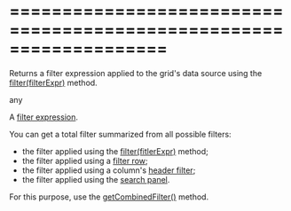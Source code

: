 <!--**
/*-------------------------------------------
    Auto-generated file. Do not modify.
-------------------------------------------

**-->
===================================================================
===================================================================

<!--shortDescription-->
Returns a filter expression applied to the grid's data source using the [filter(filterExpr)](/Documentation/ApiReference/UI_Widgets/dxDataGrid/Methods/#filterfilterExpr) method.
<!--/shortDescription-->

<!--returnType-->any<!--/returnType-->
<!--returnDescription-->
A <a href="/Documentation/16_2/Guide/Data_Layer/Data_Layer/#Reading_Data/Filtering">filter expression</a>.
<!--/returnDescription-->

<!--fullDescription-->
You can get a total filter summarized from all possible filters:

- the filter applied using the [filter(fitlerExpr)](/Documentation/ApiReference/UI_Widgets/dxDataGrid/Methods/#filterfilterExpr) method;
- the filter applied using a [filter row](/Documentation/ApiReference/UI_Widgets/dxDataGrid/Configuration/filterRow/);
- the filter applied using a column's [header filter](/Documentation/ApiReference/UI_Widgets/dxDataGrid/Configuration/headerFilter/);
- the filter applied using the [search panel](/Documentation/ApiReference/UI_Widgets/dxDataGrid/Configuration/searchPanel/).

For this purpose, use the [getCombinedFilter()](/Documentation/ApiReference/UI_Widgets/dxDataGrid/Methods/#getCombinedFilter) method.
<!--/fullDescription-->